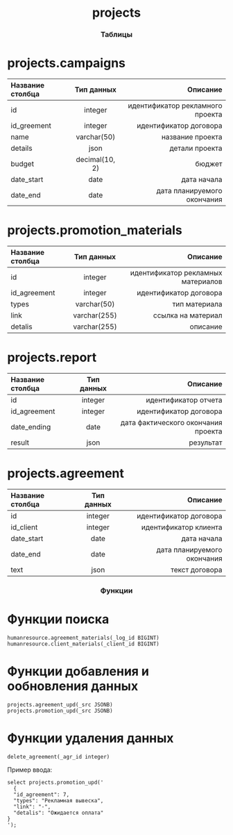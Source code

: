 <h1 align="center">projects<a href="https://daniilshat.ru/" target="_blank"></a> 
<h3 align="center">Таблицы</h3>

  
# projects.campaigns


| Название столбца | Тип данных |Описание  |
| :---         |     :---:      |          ---: |
|id     |     integer     |   идентификатор рекламного проекта|
 |   id_greement| integer      |  идентификатор договора|
 |   name      |  varchar(50)  | название проекта |
   | details   |  json          |детали проекта |
   | budget     | decimal(10, 2)| бюджет |
   | date_start | date          | дата начала |
   | date_end   | date          | дата планируемого окончания|
   
  
# projects.promotion_materials


| Название столбца | Тип данных |Описание  |
| :---         |     :---:      |          ---: |
|   id         |    integer     | идентификатор рекламных материалов  |  
 |   id_agreement|   integer   |   идентификатор договора  |  
  |    types       |   varchar(50) |  тип материала |  
  |    link        |   varchar(255) | ссылка на материал |  
  |    detalis     |   varchar(255)| описание |  

# projects.report


| Название столбца | Тип данных |Описание  |
| :---         |     :---:      |          ---: |
|   id         |    integer     | идентификатор отчета  |  
  |  id_agreement| integer| идентификатор договора|
  |  date_ending|  date  | дата фактического окончания проекта |
 |   result   |    json  |  результат |



#  projects.agreement


| Название столбца | Тип данных |Описание  |
| :---         |     :---:      |          ---: |
| id   |      integer| идентификатор договора|
| id_client | integer | идентификатор клиента |
| date_start| date   | дата начала|
|date_end  | date   | дата планируемого окончания|
|text   |    json  | текст договора |

    
<h3 align="center">Функции</h3>

# Функции поиска 
```
humanresource.agreement_materials(_log_id BIGINT)
humanresource.client_materials(_client_id BIGINT)

```
# Функции добавления и ообновления данных 
```
projects.agreement_upd(_src JSONB)
projects.promotion_upd(_src JSONB)

```

# Функции удаления данных
```
delete_agreement(_agr_id integer)
```

Пример ввода: 
```
select projects.promotion_upd('
  {
  "id_agreement": 7,
  "types": "Рекламная вывеска",
  "link": "-",
  "detalis": "Ожидается оплата"
}
');
```
